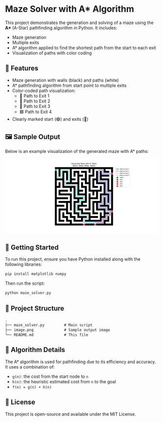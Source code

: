 
# Maze Solver with A* Algorithm

This project demonstrates the generation and solving of a maze using the **A\*** (A-Star) pathfinding algorithm in Python. It includes:

- Maze generation
- Multiple exits
- A\* algorithm applied to find the shortest path from the start to each exit
- Visualization of paths with color coding

## 📌 Features

- Maze generation with walls (black) and paths (white)
- A\* pathfinding algorithm from start point to multiple exits
- Color-coded path visualization:
  - 💙 Path to Exit 1
  - 💜 Path to Exit 2
  - 🧡 Path to Exit 3
  - 🟦 Path to Exit 4
- Clearly marked start (🟢) and exits (🔴)

## 🖼️ Sample Output

Below is an example visualization of the generated maze with A\* paths:

![Generated Maze with A* Paths](image.png)

## 🚀 Getting Started

To run this project, ensure you have Python installed along with the following libraries:

```bash
pip install matplotlib numpy
```

Then run the script:

```bash
python maze_solver.py
```

## 📂 Project Structure

```
.
├── maze_solver.py         # Main script
├── image.png              # Sample output image
└── README.md              # This file
```

## 🧠 Algorithm Details

The A\* algorithm is used for pathfinding due to its efficiency and accuracy. It uses a combination of:

- `g(n)`: the cost from the start node to `n`
- `h(n)`: the heuristic estimated cost from `n` to the goal
- `f(n) = g(n) + h(n)`

## 📃 License

This project is open-source and available under the MIT License.

